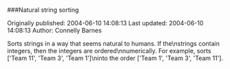###Natural string sorting

Originally published: 2004-06-10 14:08:13
Last updated: 2004-06-10 14:08:13
Author: Connelly Barnes

Sorts strings in a way that seems natural to humans.  If the\nstrings contain integers, then the integers are ordered\nnumerically.  For example, sorts ['Team 11', 'Team 3', 'Team 1']\ninto the order ['Team 1', 'Team 3', 'Team 11'].